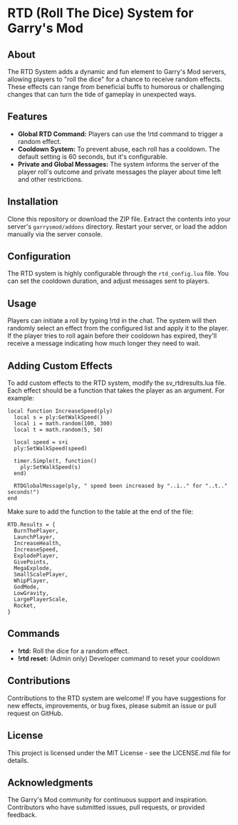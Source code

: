 # RTD (Roll The Dice) System for Garry's Mod

## About
The RTD System adds a dynamic and fun element to Garry's Mod servers, allowing players to "roll the dice" for a chance to receive random effects. These effects can range from beneficial buffs to humorous or challenging changes that can turn the tide of gameplay in unexpected ways.

## Features
- **Global RTD Command:** Players can use the !rtd command to trigger a random effect.
- **Cooldown System:** To prevent abuse, each roll has a cooldown. The default setting is 60 seconds, but it's configurable.
- **Private and Global Messages:** The system informs the server of the player roll's outcome and private messages the player about time left and other restrictions.

## Installation
Clone this repository or download the ZIP file.
Extract the contents into your server's `garrysmod/addons` directory.
Restart your server, or load the addon manually via the server console.

## Configuration
The RTD system is highly configurable through the `rtd_config.lua` file. You can set the cooldown duration, and adjust messages sent to players.

## Usage
Players can initiate a roll by typing !rtd in the chat. The system will then randomly select an effect from the configured list and apply it to the player. If the player tries to roll again before their cooldown has expired, they'll receive a message indicating how much longer they need to wait.

## Adding Custom Effects
To add custom effects to the RTD system, modify the sv_rtdresults.lua file. Each effect should be a function that takes the player as an argument. For example:
```
local function IncreaseSpeed(ply)
  local s = ply:GetWalkSpeed()
  local i = math.random(100, 300)
  local t = math.random(5, 50)

  local speed = s+i
  ply:SetWalkSpeed(speed)

  timer.Simple(t, function()
    ply:SetWalkSpeed(s)
  end)

  RTDGlobalMessage(ply, " speed been increased by "..i.." for "..t.." seconds!")
end
```

Make sure to add the function to the table at the end of the file:

```
RTD.Results = {
  BurnThePlayer,
  LaunchPlayer,
  IncreaseHealth,
  IncreaseSpeed,
  ExplodePlayer,
  GivePoints,
  MegaExplode,
  SmallScalePlayer,
  WhipPlayer,
  GodMode,
  LowGravity,
  LargePlayerScale,
  Rocket,
}
```

## Commands
- **!rtd:** Roll the dice for a random effect.
- **!rtd reset:** (Admin only) Developer command to reset your cooldown

## Contributions
Contributions to the RTD system are welcome! If you have suggestions for new effects, improvements, or bug fixes, please submit an issue or pull request on GitHub.

## License
This project is licensed under the MIT License - see the LICENSE.md file for details.

## Acknowledgments
The Garry's Mod community for continuous support and inspiration.
Contributors who have submitted issues, pull requests, or provided feedback.
